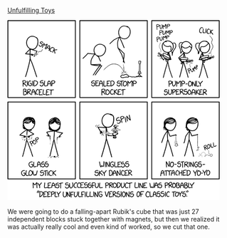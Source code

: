 [Unfulfilling Toys](https://xkcd.com/2049)

![Unfulfilling Toys](./random_comic.png)

We were going to do a falling-apart Rubik's cube that was just 27 independent blocks stuck together with magnets, but then we realized it was actually really cool and even kind of worked, so we cut that one.

